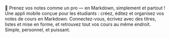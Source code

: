 📝 Prenez vos notes comme un pro — en Markdown, simplement et partout ! Une appli mobile conçue pour les étudiants : créez, éditez et organisez vos notes de cours en Markdown. Connectez-vous, écrivez avec des titres, listes et mise en forme, et retrouvez tout vos cours au même endroit. Simple, personnel, et puissant. 
